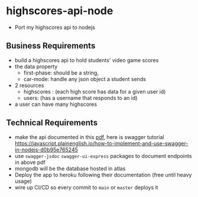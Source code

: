 # highscores-api-node
- Port my highscores api to nodejs

## Business Requirements
- build a highscores api to hold students' video game scores
- the data property
    - first-phase: should be a string,
    - car-mode: handle any json object a student sends
- 2 resources
    - highscores : (each high score has data for a given user id)
    - users: (has a username that responds to an id)
- a user can have many highscores

## Technical Requirements
- make the api documented in this [pdf](docs/highscores-api-documentation.pdf), here is swagger tutorial https://javascript.plainenglish.io/how-to-implement-and-use-swagger-in-nodejs-d0b95e765245
- use `swagger-jsdoc` `swagger-ui-express` packages to document endpoints in above pdf
- mongodb will be the database hosted in atlas
- Deploy the app to heroku following their documentation (free until heavy usage) 
- wire up CI/CD so every commit to `main` or `master` deploys it
